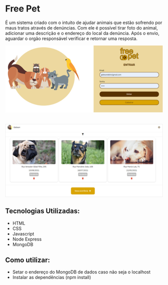 # Free Pet  

É um sistema criado com o intuito de ajudar animais que estão sofrendo por maus tratos através de denúncias. 
Com ele é possível tirar foto do animal, adicionar uma descrição e o endereço do local da denúncia. Após o envio, aguardar o orgão responsável verificar e retornar uma resposta.



![Tela de Login](https://github.com/santos-glebson/freepet/blob/main/public/images/readme-image-1.jpg)
<br/>
<br/>
<br/>
![Tela de Denúncias](https://github.com/santos-glebson/freepet/blob/main/public/images/readme-image-2.jpg)

## Tecnologias Utilizadas:
* HTML
* CSS
* Javascript
* Node Express
* MongoDB

## Como utilizar:
* Setar o endereço do MongoDB de dados caso não seja o localhost
* Instalar as dependências (npm install)
